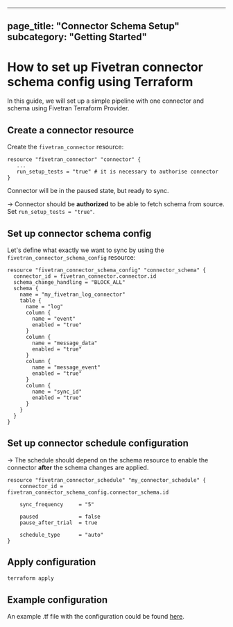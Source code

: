 ----
page_title: "Connector Schema Setup"
subcategory: "Getting Started"
---

# How to set up Fivetran connector schema config using Terraform

In this guide, we will set up a simple pipeline with one connector and schema using Fivetran Terraform Provider. 

## Create a connector resource

Create the `fivetran_connector` resource:

```hcl
resource "fivetran_connector" "connector" {
   ...
   run_setup_tests = "true" # it is necessary to authorise connector
}
```

Connector will be in the paused state, but ready to sync.

-> Connector should be **authorized** to be able to fetch schema from source. Set `run_setup_tests = "true"`.

## Set up connector schema config

Let's define what exactly we want to sync by using the `fivetran_connector_schema_config` resource:

```hcl
resource "fivetran_connector_schema_config" "connector_schema" {
  connector_id = fivetran_connector.connector.id
  schema_change_handling = "BLOCK_ALL"
  schema {
    name = "my_fivetran_log_connector"
    table {
      name = "log"
      column {
        name = "event"
        enabled = "true"
      }
      column {
        name = "message_data"
        enabled = "true"
      }
      column {
        name = "message_event"
        enabled = "true"
      }
      column {
        name = "sync_id"
        enabled = "true"
      }
    }
  }
}
```

## Set up connector schedule configuration

-> The schedule should depend on the schema resource to enable the connector **after** the schema changes are applied.

```hcl
resource "fivetran_connector_schedule" "my_connector_schedule" {
    connector_id = fivetran_connector_schema_config.connector_schema.id

    sync_frequency     = "5"

    paused             = false
    pause_after_trial  = true

    schedule_type      = "auto"
}
```

## Apply configuration

```bash
terraform apply
```

## Example configuration

An example .tf file with the configuration could be found [here](https://github.com/fivetran/terraform-provider-fivetran/tree/main/config-examples/connector_schema_setup.tf).
